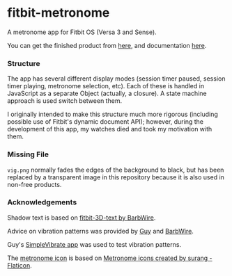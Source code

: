 # fitbit-metronome
A metronome app for Fitbit OS (Versa 3 and Sense).

You can get the finished product from [here](https://gallery.fitbit.com/details/d368bb56-a3b1-4341-8738-4c247a889549), and documentation [here](https://gondwanasoftware.au/fitbit/products/metronome).

### Structure

The app has several different display modes (session timer paused, session timer playing, metronome selection, etc). Each of these is handled in JavaScript as a separate Object (actually, a closure). A state machine approach is used switch between them.

I originally intended to make this structure much more rigorous (including possible use of Fitbit's dynamic document API); however, during the development of this app, my watches died and took my motivation with them.

### Missing File

`vig.png` normally fades the edges of the background to black, but has been replaced by a transparent image in this repository because it is also used in non-free products.

### Acknowledgements

Shadow text is based on [fitbit-3D-text by BarbWire](https://github.com/BarbWire-1/fitbit-3D-text).

Advice on vibration patterns was provided by [Guy](https://gallery.fitbit.com/developer/f7cd1edb-604b-45f9-9487-0ccaf6b0481a) and [BarbWire](https://gallery.fitbit.com/search?terms=barbwire).

Guy's [SimpleVibrate app](https://gallery.fitbit.com/details/02ce3371-378f-46d5-9847-ae872088abb5) was used to test vibration patterns.

The [metronome icon](https://www.flaticon.com/free-icon/metronome_5144610) is based on [Metronome icons created by surang - Flaticon](https://www.flaticon.com/free-icons/metronome).